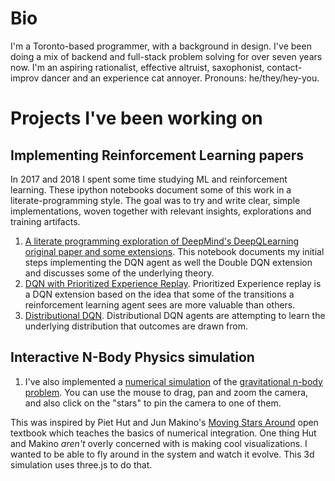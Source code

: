 # Bio
I'm a Toronto-based programmer, with a background in design. I've been doing a mix of backend and full-stack problem solving for over seven years now. I'm an aspiring rationalist, effective altruist, saxophonist, contact-improv dancer and an experience cat annoyer. Pronouns: he/they/hey-you.

# Projects I've been working on

## Implementing Reinforcement Learning papers
In 2017 and 2018 I spent some time studying ML and reinforcement learning. These ipython notebooks document some of this work in a literate-programming style. The goal was to try and write clear, simple implementations, woven together with relevant insights, explorations and training artifacts.
1. [A literate programming exploration of DeepMind's DeepQLearning original paper and some extensions](2018-06-DQN-Part1.html). This notebook documents my initial steps implementing the DQN agent as well the Double DQN extension and discusses some of the underlying theory.
1. [DQN with Prioritized Experience Replay](2018-07-DQN-2_PER.html). Prioritized Experience replay is a DQN extension based on the idea that some of the transitions a reinforcement learning agent sees are more valuable than others. 
1. [Distributional DQN](2018-08-DQN-3_Distributional.html). Distributional DQN agents are attempting to learn the underlying distribution that outcomes are drawn from.

## Interactive N-Body Physics simulation
1. I've also implemented a [numerical simulation](n-body-sim.html) of the [gravitational n-body problem](https://en.wikipedia.org/wiki/N-body_problem). You can use the mouse to drag, pan and zoom the camera, and also click on the "stars" to pin the camera to one of them.

This was inspired by Piet Hut and Jun Makino's [Moving Stars Around](http://citeseerx.ist.psu.edu/viewdoc/download?doi=10.1.1.600.955&rep=rep1&type=pdf) open textbook which teaches the basics of numerical integration. One thing Hut and Makino *aren't* overly concerned with is making cool visualizations. I wanted to be able to fly around in the system and watch it evolve. This 3d simulation uses three.js to do that.